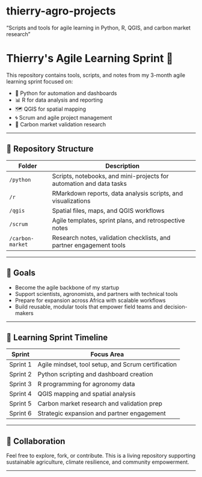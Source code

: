 # thierry-agro-projects
“Scripts and tools for agile learning in Python, R, QGIS, and carbon market research”

# Thierry's Agile Learning Sprint 🚀

This repository contains tools, scripts, and notes from my 3-month agile learning sprint focused on:
- 🐍 Python for automation and dashboards
- 📊 R for data analysis and reporting
- 🗺️ QGIS for spatial mapping
- 🌀 Scrum and agile project management
- 🌱 Carbon market validation research

---

## 📁 Repository Structure

| Folder | Description |
|--------|-------------|
| `/python` | Scripts, notebooks, and mini-projects for automation and data tasks |
| `/r` | RMarkdown reports, data analysis scripts, and visualizations |
| `/qgis` | Spatial files, maps, and QGIS workflows |
| `/scrum` | Agile templates, sprint plans, and retrospective notes |
| `/carbon-market` | Research notes, validation checklists, and partner engagement tools |

---

## 🎯 Goals

- Become the agile backbone of my startup
- Support scientists, agronomists, and partners with technical tools
- Prepare for expansion across Africa with scalable workflows
- Build reusable, modular tools that empower field teams and decision-makers

---

## 🧠 Learning Sprint Timeline

| Sprint | Focus Area |
|--------|------------|
| Sprint 1 | Agile mindset, tool setup, and Scrum certification |
| Sprint 2 | Python scripting and dashboard creation |
| Sprint 3 | R programming for agronomy data |
| Sprint 4 | QGIS mapping and spatial analysis |
| Sprint 5 | Carbon market research and validation prep |
| Sprint 6 | Strategic expansion and partner engagement |

---

## 🤝 Collaboration

Feel free to explore, fork, or contribute. This is a living repository supporting sustainable agriculture, climate resilience, and community empowerment.

****
